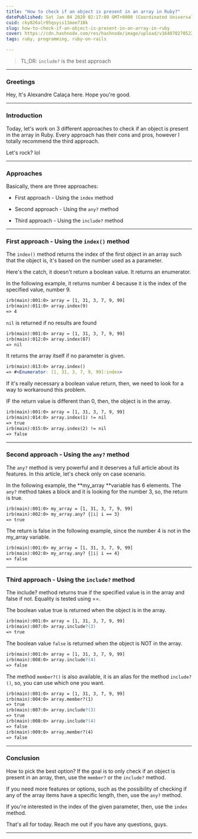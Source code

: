 ```yaml
---
title: "How to check if an object is present in an array in Ruby?"
datePublished: Sat Jan 04 2020 02:17:09 GMT+0000 (Coordinated Universal Time)
cuid: cky826alr05qsyis11moe718k
slug: how-to-check-if-an-object-is-present-in-an-array-in-ruby
cover: https://cdn.hashnode.com/res/hashnode/image/upload/v1640702705220/aVmC-Kclu.png
tags: ruby, programming, ruby-on-rails

---
```


> TL;DR: `include?` is the best approach

---

### Greetings

Hey, It's Alexandre Calaça here. Hope you're good.

---

### Introduction

Today, let's work on 3 different approaches to check if an object is present in the array in Ruby. Every approach has their cons and pros, however I totally recommend the third approach.

Let's rock? lol

---

### Approaches

Basically, there are three approaches:

* First approach - Using the `index` method
    
* Second approach - Using the `any?` method
    
* Third approach - Using the `include?` method
    

---

### First approach - Using the `index()` method

The `index()` method returns the index of the first object in an array such that the object is, it's based on the number used as a parameter.

Here's the catch, it doesn't return a boolean value. It returns an enumerator.

In the following example, it returns number 4 because it is the index of the specified value, number 9.

```apache
irb(main):001:0> array = [1, 31, 3, 7, 9, 99]
irb(main):011:0> array.index(9)
=> 4
```

`nil` is returned if no results are found

```apache
irb(main):001:0> array = [1, 31, 3, 7, 9, 99]
irb(main):012:0> array.index(87)
=> nil
```

It returns the array itself if no parameter is given.

```apache
irb(main):013:0> array.index()
=> #<Enumerator: [1, 31, 3, 7, 9, 99]:index>
```

If it's really necessary a boolean value return, then, we need to look for a way to workaround this problem.

IF the return value is different than 0, then, the object is in the array.

```apache
irb(main):001:0> array = [1, 31, 3, 7, 9, 99]
irb(main):014:0> array.index(1) != nil
=> true
irb(main):015:0> array.index(2) != nil
=> false
```

---

### Second approach - Using the `any?` method

The `any?` method is very powerful and it deserves a full article about its features. In this article, let's check only on case scenario.

In the following example, the \*\*my\_array \*\*variable has 6 elements. The `any?` method takes a block and it is looking for the number 3, so, the return is true.

```apache
irb(main):001:0> my_array = [1, 31, 3, 7, 9, 99]
irb(main):002:0> my_array.any? {|i| i == 3}
=> true
```

The return is false in the following example, since the number 4 is not in the my\_array variable.

```apache
irb(main):001:0> my_array = [1, 31, 3, 7, 9, 99]
irb(main):002:0> my_array.any? {|i| i == 4}
=> false
```

---

### Third approach - Using the `include?` method

The include? method returns true if the specified value is in the array and false if not. Equality is tested using ==.

The boolean value true is returned when the object is in the array.

```apache
irb(main):001:0> array = [1, 31, 3, 7, 9, 99]
irb(main):007:0> array.include?(3)
=> true
```

The boolean value `false` is returned when the object is NOT in the array.

```apache
irb(main):001:0> array = [1, 31, 3, 7, 9, 99]
irb(main):008:0> array.include?(4)
=> false
```

The method `member?()` is also available, it is an alias for the method `include?()`, so, you can use which one you want.

```apache
irb(main):001:0> array = [1, 31, 3, 7, 9, 99]
irb(main):004:0> array.member?(1)
=> true
irb(main):007:0> array.include?(3)
=> true
irb(main):008:0> array.include?(4)
=> false
irb(main):009:0> array.member?(4)
=> false
```

---

### Conclusion

How to pick the best option? If the goal is to only check if an object is present in an array, then, use the `member?` or the `include?` method.

If you need more features or options, such as the possibility of checking if any of the array items have a specific length, then, use the `any?` method.

If you're interested in the index of the given parameter, then, use the `index` method.

That's all for today. Reach me out if you have any questions, guys.

---
